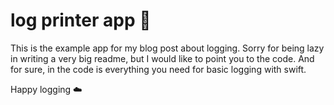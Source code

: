 # log printer app 🚀

This is the example app for my blog post about logging.
Sorry for being lazy in writing a very big readme, but I would like to point you to the code. And for sure, in the code is everything you need for basic logging with swift.

Happy logging ☁️
